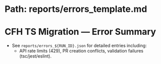 # Path: reports/errors_template.md
# CFH TS Migration — Error Summary
- See `reports/errors_${RUN_ID}.json` for detailed entries including:
  - API rate limits (429), PR creation conflicts, validation failures (tsc/jest/eslint).
